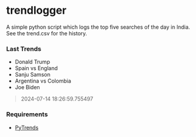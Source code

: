 # trendlogger
A simple python script which logs the top five searches of the day in India.<br>See the trend.csv for the history.<br>

<!-- Last Trends -->
### Last Trends
* Donald Trump
* Spain vs England
* Sanju Samson
* Argentina vs Colombia
* Joe Biden
> 2024-07-14 18:26:59.755497

<!-- Requirements -->
### Requirements
* [PyTrends](https://github.com/dreyco676/pytrends)

